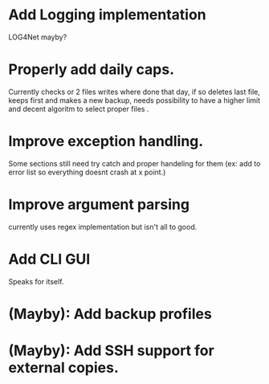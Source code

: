 # Add Logging implementation
LOG4Net mayby?

# Properly add daily caps. 
Currently checks or 2 files writes where done that day, if so deletes last file, keeps first and makes a new backup, needs possibility to have a higher limit and decent algoritm to select proper files .

# Improve exception handling.
Some sections still need try catch and proper handeling for them (ex: add to error list so everything doesnt crash at x point.)

# Improve argument parsing
currently uses regex implementation but isn't all to good.

# Add CLI GUI
Speaks for itself.


# (Mayby): Add backup profiles
# (Mayby): Add SSH support for external copies.